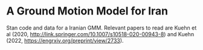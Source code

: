 # A Ground Motion Model for Iran

Stan code and data for a Iranian GMM.
Relevant papers to read are Kuehn et al (2020, http://link.springer.com/10.1007/s10518-020-00943-8) and Kuehn (2022, https://engrxiv.org/preprint/view/2733).
 

